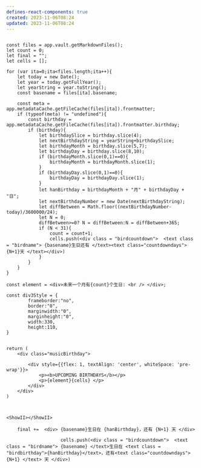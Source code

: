 ```yaml
---
defines-react-components: true
created: 2023-11-06T08:24
updated: 2023-11-06T08:24
---
```


```jsx:component:ShowII

const files = app.vault.getMarkdownFiles();
let count = 0;
let final = "";
let cells = [];

for (var ita=0;ita<files.length;ita++){
	let today = new Date();
	let year = today.getFullYear();
	let yearString = year.toString();
	const basename = files[ita].basename;
	
	const meta = app.metadataCache.getFileCache(files[ita]).frontmatter;
	if (typeof(meta) != "undefined"){
		const birthday = app.metadataCache.getFileCache(files[ita]).frontmatter.birthday;
		if (birthday){
			let birthdaySlice = birthday.slice(4);
			let nextBirthdayString = yearString+birthdaySlice;
			let birthdayMonth = birthday.slice(5,7);
			let birthdayDay = birthday.slice(8,10);
			if (birthdayMonth.slice(0,1)==0){
				birthdayMonth = birthdayMonth.slice(1);
			} 
			if (birthdayDay.slice(0,1)==0){
				birthdayDay = birthdayDay.slice(1);
			} 
			let hanBirthday = birthdayMonth + "月" + birthdayDay + "日";
			let nextBirthdayNumber = new Date(nextBirthdayString);
			let diffBetween = Math.floor((nextBirthdayNumber-today)/3600000/24);
			let N = 0;
			diffBetween>=0? N = diffBetween:N = diffBetween+365;
			if (N < 31){
				count = count+1;
				cells.push(<div class = "birdcountdown">  <text class = "birdname"> {basename}生日还有 </text><text class="countdowndays"> {N+1}天 </text></div>) 
			}
		}
	}
}

const element = <div>未来一个月有{count}个生日: <br /> </div>;

const div3Style = {
		frameborder:"no", 
		border:"0",
		marginwidth:"0",
		marginheight:"0",
		width:330,
		height:110,
}
	  

return (
	<div class="musicBirthday">
	
		<div style={{flex: 1, textAlign: 'center', whiteSpace: 'pre-wrap'}}>
			<p><b>UPCOMING BIRTHDAYS</b></p>
			<p>{element}{cells} </p>
		</div>
	</div>
)



```

```jsx:
<ShowII></ShowII>
```


		final +=  <div> {basename}生日在 {hanBirthday}，还有 {N+1} 天 </div> 
		
						cells.push(<div class = "birdcountdown">  <text class = "birdname"> {basename} </text>生日在 <text class = "birdbirthday">{hanBirthday}</text>，还有<text class="countdowndays"> {N+1} </text> 天 </div>) 